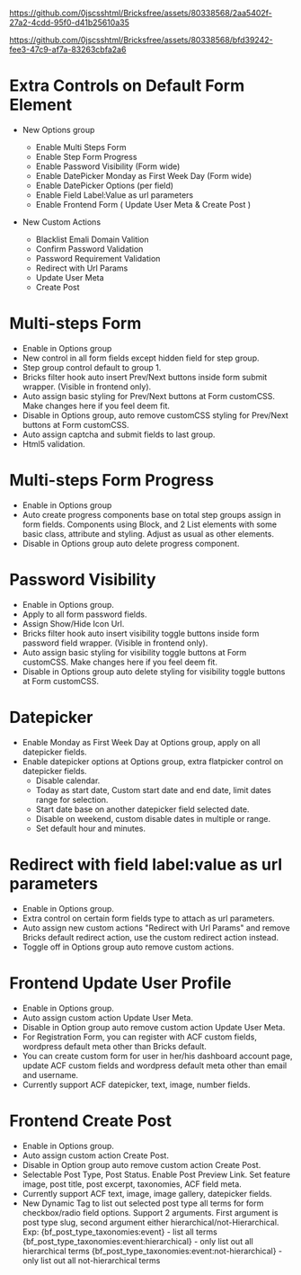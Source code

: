 
https://github.com/0jscsshtml/Bricksfree/assets/80338568/2aa5402f-27a2-4cdd-95f0-d41b25610a35


https://github.com/0jscsshtml/Bricksfree/assets/80338568/bfd39242-fee3-47c9-af7a-83263cbfa2a6



# Extra Controls on Default Form Element

* New Options group
  * Enable Multi Steps Form
  * Enable Step Form Progress
  * Enable Password Visibility (Form wide)
  * Enable DatePicker Monday as First Week Day (Form wide)
  * Enable DatePicker Options (per field)
  * Enable Field Label:Value as url parameters
  * Enable Frontend Form ( Update User Meta & Create Post )
 
* New Custom Actions
   * Blacklist Emali Domain Valition
   * Confirm Password Validation
   * Password Requirement Validation
   * Redirect with Url Params
   * Update User Meta
   * Create Post

# Multi-steps Form
  * Enable in Options group
  * New control in all form fields except hidden field for step group.
  * Step group control default to group 1.
  * Bricks filter hook auto insert Prev/Next buttons inside form submit wrapper. (Visible in frontend only).
  * Auto assign basic styling for Prev/Next buttons at Form customCSS. Make changes here if you feel deem fit.
  * Disable in Options group, auto remove customCSS styling for Prev/Next buttons at Form customCSS.
  * Auto assign captcha and submit fields to last group.
  * Html5 validation.

# Multi-steps Form Progress
  * Enable in Options group
  * Auto create progress components base on total step groups assign in form fields. Components using Block, and 2 List elements with some basic class, attribute and styling. Adjust as usual as other elements.
  * Disable in Options group auto delete progress component.

#  Password Visibility
  * Enable in Options group.
  * Apply to all form password fields.
  * Assign Show/Hide Icon Url.
  * Bricks filter hook auto insert visibility toggle buttons inside form password field wrapper. (Visible in frontend only).
  * Auto assign basic styling for visibility toggle buttons at Form customCSS. Make changes here if you feel deem fit.
  * Disable in Options group auto delete styling for visibility toggle buttons at Form customCSS.

# Datepicker
 * Enable Monday as First Week Day at Options group, apply on all datepicker fields.
 * Enable datepicker options at Options group, extra flatpicker control on datepicker fields.
   * Disable calendar.
   * Today as start date, Custom start date and end date, limit dates range for selection.
   * Start date base on another datepicker field selected date.
   * Disable on weekend, custom disable dates in multiple or range.
   * Set default hour and minutes.

# Redirect with field label:value as url parameters
  * Enable in Options group.
  * Extra control on certain form fields type to attach as url parameters.
  * Auto assign new custom actions "Redirect with Url Params" and remove Bricks default redirect action, use the custom redirect action instead.
  * Toggle off in Options group auto remove custom actions.

# Frontend Update User Profile
  * Enable in Options group.
  * Auto assign custom action Update User Meta.
  * Disable in Option group auto remove custom action Update User Meta.
  * For Registration Form, you can register with ACF custom fields, wordpress default meta other than Bricks default.
  * You can create custom form for user in her/his dashboard account page, update ACF custom fields and wordpress default meta other than email and username.
  * Currently support ACF datepicker, text, image, number fields.

# Frontend Create Post
  * Enable in Options group.
  * Auto assign custom action Create Post.
  * Disable in Option group auto remove custom action Create Post.
  * Selectable Post Type, Post Status. Enable Post Preview Link. Set feature image, post title, post excerpt, taxonomies, ACF field meta.
  * Currently support ACF text, image, image gallery, datepicker fields.
  * New Dynamic Tag to list out selected post type all terms for form checkbox/radio field options. Support 2 arguments. First argument is post type slug,
    second argument either hierarchical/not-Hierarchical. Exp:
    {bf_post_type_taxonomies:event} - list all terms
    {bf_post_type_taxonomies:event:hierarchical} - only list out all hierarchical terms
    {bf_post_type_taxonomies:event:not-hierarchical} - only list out all not-hierarchical terms

